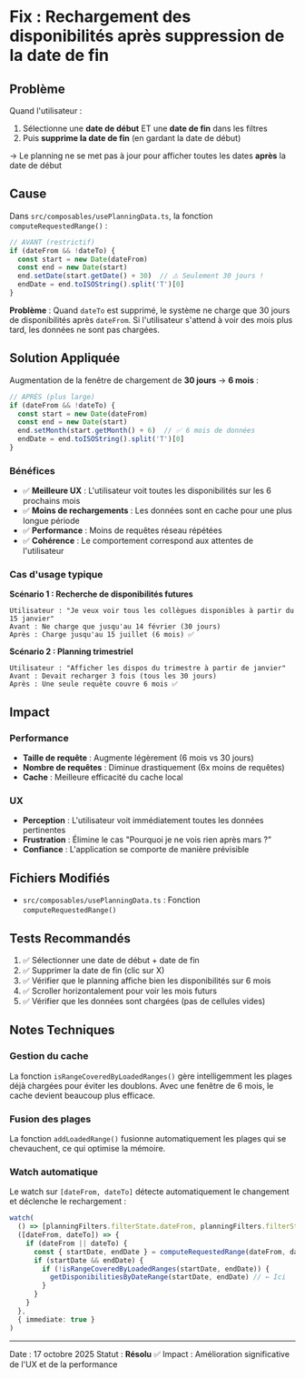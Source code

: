 # Fix : Rechargement des disponibilités après suppression de la date de fin

## Problème

Quand l'utilisateur :
1. Sélectionne une **date de début** ET une **date de fin** dans les filtres
2. Puis **supprime la date de fin** (en gardant la date de début)

→ Le planning ne se met pas à jour pour afficher toutes les dates **après** la date de début

## Cause

Dans `src/composables/usePlanningData.ts`, la fonction `computeRequestedRange()` :

```typescript
// AVANT (restrictif)
if (dateFrom && !dateTo) {
  const start = new Date(dateFrom)
  const end = new Date(start)
  end.setDate(start.getDate() + 30)  // ⚠️ Seulement 30 jours !
  endDate = end.toISOString().split('T')[0]
}
```

**Problème** : Quand `dateTo` est supprimé, le système ne charge que 30 jours de disponibilités après `dateFrom`. Si l'utilisateur s'attend à voir des mois plus tard, les données ne sont pas chargées.

## Solution Appliquée

Augmentation de la fenêtre de chargement de **30 jours** → **6 mois** :

```typescript
// APRÈS (plus large)
if (dateFrom && !dateTo) {
  const start = new Date(dateFrom)
  const end = new Date(start)
  end.setMonth(start.getMonth() + 6)  // ✅ 6 mois de données
  endDate = end.toISOString().split('T')[0]
}
```

### Bénéfices

- ✅ **Meilleure UX** : L'utilisateur voit toutes les disponibilités sur les 6 prochains mois
- ✅ **Moins de rechargements** : Les données sont en cache pour une plus longue période
- ✅ **Performance** : Moins de requêtes réseau répétées
- ✅ **Cohérence** : Le comportement correspond aux attentes de l'utilisateur

### Cas d'usage typique

**Scénario 1 : Recherche de disponibilités futures**
```
Utilisateur : "Je veux voir tous les collègues disponibles à partir du 15 janvier"
Avant : Ne charge que jusqu'au 14 février (30 jours)
Après : Charge jusqu'au 15 juillet (6 mois) ✅
```

**Scénario 2 : Planning trimestriel**
```
Utilisateur : "Afficher les dispos du trimestre à partir de janvier"
Avant : Devait recharger 3 fois (tous les 30 jours)
Après : Une seule requête couvre 6 mois ✅
```

## Impact

### Performance
- **Taille de requête** : Augmente légèrement (6 mois vs 30 jours)
- **Nombre de requêtes** : Diminue drastiquement (6x moins de requêtes)
- **Cache** : Meilleure efficacité du cache local

### UX
- **Perception** : L'utilisateur voit immédiatement toutes les données pertinentes
- **Frustration** : Élimine le cas "Pourquoi je ne vois rien après mars ?"
- **Confiance** : L'application se comporte de manière prévisible

## Fichiers Modifiés

- `src/composables/usePlanningData.ts` : Fonction `computeRequestedRange()`

## Tests Recommandés

1. ✅ Sélectionner une date de début + date de fin
2. ✅ Supprimer la date de fin (clic sur X)
3. ✅ Vérifier que le planning affiche bien les disponibilités sur 6 mois
4. ✅ Scroller horizontalement pour voir les mois futurs
5. ✅ Vérifier que les données sont chargées (pas de cellules vides)

## Notes Techniques

### Gestion du cache
La fonction `isRangeCoveredByLoadedRanges()` gère intelligemment les plages déjà chargées pour éviter les doublons. Avec une fenêtre de 6 mois, le cache devient beaucoup plus efficace.

### Fusion des plages
La fonction `addLoadedRange()` fusionne automatiquement les plages qui se chevauchent, ce qui optimise la mémoire.

### Watch automatique
Le watch sur `[dateFrom, dateTo]` détecte automatiquement le changement et déclenche le rechargement :

```typescript
watch(
  () => [planningFilters.filterState.dateFrom, planningFilters.filterState.dateTo],
  ([dateFrom, dateTo]) => {
    if (dateFrom || dateTo) {
      const { startDate, endDate } = computeRequestedRange(dateFrom, dateTo)
      if (startDate && endDate) {
        if (!isRangeCoveredByLoadedRanges(startDate, endDate)) {
          getDisponibilitiesByDateRange(startDate, endDate) // ← Ici
        }
      }
    }
  },
  { immediate: true }
)
```

---
Date : 17 octobre 2025
Statut : **Résolu** ✅
Impact : Amélioration significative de l'UX et de la performance
